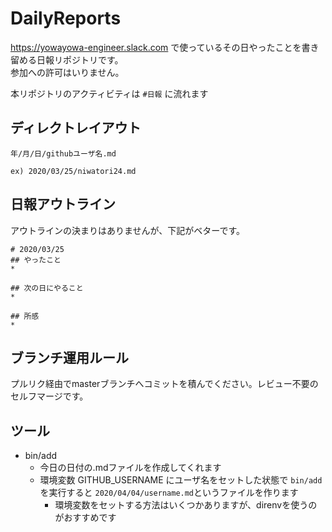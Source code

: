 # DailyReports
https://yowayowa-engineer.slack.com で使っているその日やったことを書き留める日報リポジトリです。  
参加への許可はいりません。  
  
本リポジトリのアクティビティは `#日報` に流れます

## ディレクトレイアウト
`年/月/日/githubユーザ名.md`

`ex) 2020/03/25/niwatori24.md`

## 日報アウトライン
アウトラインの決まりはありませんが、下記がベターです。

```
# 2020/03/25
## やったこと
*

## 次の日にやること
*

## 所感
*
```

## ブランチ運用ルール
プルリク経由でmasterブランチへコミットを積んでください。レビュー不要のセルフマージです。

## ツール
* bin/add
  * 今日の日付の.mdファイルを作成してくれます
  * 環境変数 GITHUB_USERNAME にユーザ名をセットした状態で `bin/add` を実行すると `2020/04/04/username.md`というファイルを作ります
    * 環境変数をセットする方法はいくつかありますが、direnvを使うのがおすすめです
